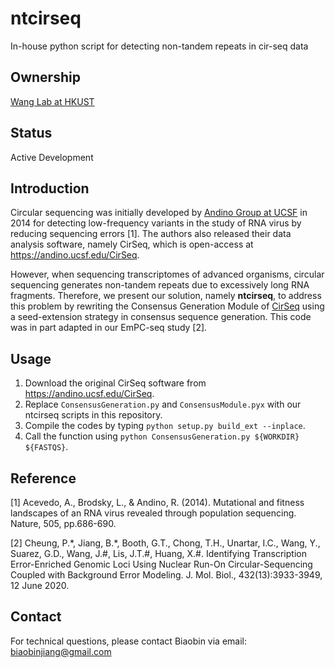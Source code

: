 # ntcirseq
In-house python script for detecting non-tandem repeats in cir-seq data

## Ownership
[Wang Lab at HKUST](http://wang-lab.ust.hk/)

## Status
Active Development

## Introduction
Circular sequencing was initially developed by [Andino Group at UCSF](https://andino.ucsf.edu/) in 2014 for detecting low-frequency variants in the study of RNA virus by reducing sequencing errors [1]. The authors also released their data analysis software, namely CirSeq, which is open-access at https://andino.ucsf.edu/CirSeq.

However, when sequencing transcriptomes of advanced organisms, circular sequencing generates non-tandem repeats due to excessively long RNA fragments. Therefore, we present our solution, namely **ntcirseq**, to address this problem by rewriting the Consensus Generation Module of [CirSeq](https://andino.ucsf.edu/CirSeq) using a seed-extension strategy in consensus sequence generation. This code was in part adapted in our EmPC-seq study [2].

## Usage
1. Download the original CirSeq software from https://andino.ucsf.edu/CirSeq.
2. Replace `ConsensusGeneration.py` and `ConsensusModule.pyx` with our ntcirseq scripts in this repository.
3. Compile the codes by typing `python setup.py build_ext --inplace`.
4. Call the function using `python ConsensusGeneration.py ${WORKDIR} ${FASTQS}`.

## Reference
[1] Acevedo, A., Brodsky, L., & Andino, R. (2014). Mutational and fitness landscapes of an RNA virus revealed through population sequencing. Nature, 505, pp.686-690.

[2] Cheung, P.\*, Jiang, B.\*, Booth, G.T., Chong, T.H., Unartar, I.C., Wang, Y., Suarez, G.D., Wang, J.#, Lis, J.T.#, Huang, X.#. Identifying Transcription Error-Enriched Genomic Loci Using Nuclear Run-On Circular-Sequencing Coupled with Background Error Modeling. J. Mol. Biol., 432(13):3933-3949, 12 June 2020.

## Contact
For technical questions, please contact Biaobin via email: biaobinjiang@gmail.com

